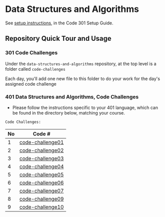 # Data Structures and Algorithms

See [setup instructions](https://codefellows.github.io/setup-guide/code-301/3-code-challenges), in the Code 301 Setup Guide.

## Repository Quick Tour and Usage

### 301 Code Challenges

Under the `data-structures-and-algorithms` repository, at the top level is a folder called `code-challenges`

Each day, you'll add one new file to this folder to do your work for the day's assigned code challenge

### 401 Data Structures and Algorithms, Code Challenges

- Please follow the instructions specific to your 401 language, which can be found in the directory below, matching your course.



`Code Challenges:`



No|Code #
---|---
1|[code-challenge01](401-code-challenge/array-reverse/Readme.md)
2|[code-challenge02](401-code-challenge/array-insert-shift/Read2.md)
3|[code-challenge03](401-code-challenge/array-binary-search/readarray-binary-search.md)
4|[code-challenge04](401-code-challenge/linked-list/read05.md)
5|[code-challenge05](401-code-challenge/linked-list-insertions/readme.md)
6|[code-challenge06](401-code-challenge/linked-list-kth/readme.md)
7|[code-challenge07](401-code-challenge/linked-list-zip/readme.md)
8|[code-challenge09](401-code-challenge/codeChallinge9/README.md)
9|[code-challenge10](401-code-challenge/stack-and-queue/README.md)



